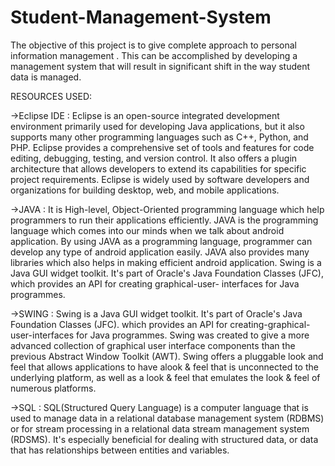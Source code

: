 # Student-Management-System
The objective of this project is to give complete approach to personal information management .
This can be accomplished by developing a management system that will result in significant shift in the way student data is managed.

RESOURCES USED:

->Eclipse IDE : Eclipse is an open-source integrated development environment primarily used for developing Java applications, but it also supports many other programming languages such as C++, Python, and PHP. Eclipse provides a comprehensive set of tools and features for code editing, debugging, testing, and version control. It also offers a plugin architecture that allows developers to extend its capabilities for specific project requirements. Eclipse is widely used by software developers and organizations for building desktop, web, and mobile applications.

->JAVA : It is High-level, Object-Oriented programming language which help programmers to run their applications efficiently. JAVA is the programming language which comes into our minds when we talk about android application. By using JAVA as a programming language, programmer can develop any type of android application easily. JAVA also provides many libraries which also helps in making efficient android application. Swing is a Java GUI widget toolkit. It's part of Oracle's Java Foundation Classes (JFC), which provides an API for creating graphical-user- interfaces for Java programmes.

->SWING : Swing is a Java GUI widget toolkit. It's part of Oracle's Java Foundation Classes (JFC). which provides an API for creating-graphical-user-interfaces for Java programmes. Swing was created to give a more advanced collection of graphical user interface components than the previous Abstract Window Toolkit (AWT). Swing offers a pluggable look and feel that allows applications to have alook & feel that is unconnected to the underlying platform, as well as a look & feel that emulates the look & feel of numerous platforms.

->SQL : SQL(Structured Query Language) is a computer language that is used to manage data in a relational database management system (RDBMS) or for stream processing in a relational data stream management system (RDSMS). It's especially beneficial for dealing with structured data, or data that has relationships between entities and variables.
